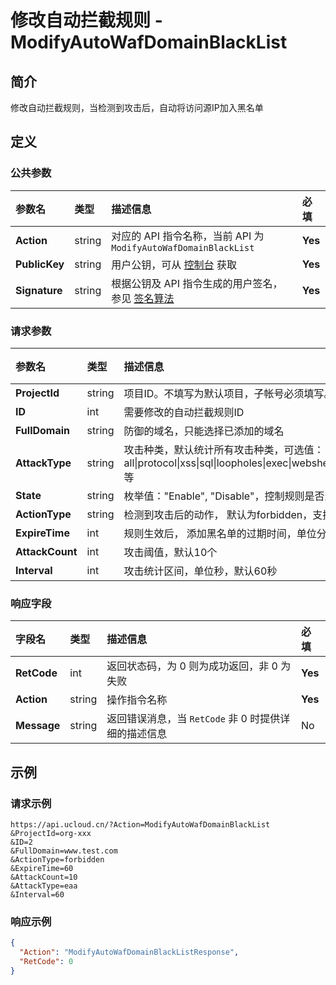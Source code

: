 # 修改自动拦截规则 - ModifyAutoWafDomainBlackList

## 简介

修改自动拦截规则，当检测到攻击后，自动将访问源IP加入黑名单









## 定义

### 公共参数

| 参数名 | 类型 | 描述信息 | 必填 |
|:---|:---|:---|:---|
| **Action**     | string  | 对应的 API 指令名称，当前 API 为 `ModifyAutoWafDomainBlackList`                        | **Yes** |
| **PublicKey**  | string  | 用户公钥，可从 [控制台](https://console.ucloud.cn/uapi/apikey) 获取                                             | **Yes** |
| **Signature**  | string  | 根据公钥及 API 指令生成的用户签名，参见 [签名算法](api/summary/signature.md)  | **Yes** |

### 请求参数

| 参数名 | 类型 | 描述信息 | 必填 |
|:---|:---|:---|:---|
| **ProjectId** | string | 项目ID。不填写为默认项目，子帐号必须填写。 请参考[GetProjectList接口](api/summary/get_project_list) |No|
| **ID** | int | 需要修改的自动拦截规则ID |**Yes**|
| **FullDomain** | string | 防御的域名，只能选择已添加的域名 |**Yes**|
| **AttackType** | string | 攻击种类，默认统计所有攻击种类，可选值：all\|protocol\|xss\|sql\|loopholes\|exec\|webshell\|eaa\|infoleak\|scan\|cc\|other等 |No|
| **State** | string | 枚举值："Enable", "Disable"，控制规则是否生效 |No|
| **ActionType** | string | 检测到攻击后的动作， 默认为forbidden，支持captcha |No|
| **ExpireTime** | int | 规则生效后， 添加黑名单的过期时间，单位分钟， 0 长期有效，默认60分钟 |No|
| **AttackCount** | int | 攻击阈值，默认10个 |No|
| **Interval** | int | 攻击统计区间，单位秒，默认60秒 |No|

### 响应字段

| 字段名 | 类型 | 描述信息 | 必填 |
|:---|:---|:---|:---|
| **RetCode** | int | 返回状态码，为 0 则为成功返回，非 0 为失败 |**Yes**|
| **Action** | string | 操作指令名称 |**Yes**|
| **Message** | string | 返回错误消息，当 `RetCode` 非 0 时提供详细的描述信息 |No|




## 示例

### 请求示例
    
```
https://api.ucloud.cn/?Action=ModifyAutoWafDomainBlackList
&ProjectId=org-xxx
&ID=2
&FullDomain=www.test.com
&ActionType=forbidden
&ExpireTime=60
&AttackCount=10
&AttackType=eaa
&Interval=60
```

### 响应示例
    
```json
{
  "Action": "ModifyAutoWafDomainBlackListResponse",
  "RetCode": 0
}
```





